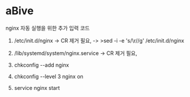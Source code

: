 # aBive
nginx 자동 실행을 위한 추가 입력 코드
1. /etc/init.d/nginx
-> CR 제거 필요,
-> >sed -i -e 's/\r//g' /etc/init.d/nginx

2. /lib/systemd/system/nginx.service
-> CR 제거 필요,

3. chkconfig --add nginx
4. chkconfig --level 3 nginx on
5. service nginx start

